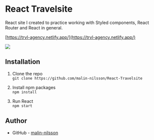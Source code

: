# React Travelsite 
React site I created to practice working with Styled components, React Router and React in general.

[https://trvl-agency.netlify.app/](https://trvl-agency.netlify.app/)

![](./public/images/screenshot.jpg)

## Installation
1. Clone the repo\
`git clone https://github.com/malin-nilsson/React-Travelsite`

2. Install npm packages\
`npm install`

3. Run React\
`npm start`

## Author
- GitHub - [malin-nilsson](https://github.com/malin-nilsson)
